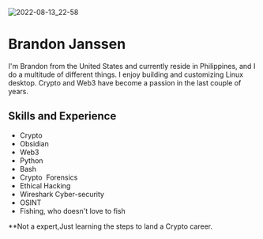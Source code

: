 ![2022-08-13_22-58](https://user-images.githubusercontent.com/66816413/189488872-917b9f34-01bc-4b61-886d-c3d5339b6075.png)


# Brandon Janssen
I'm Brandon from the United States and currently reside in Philippines, and I do a multitude of different things. I enjoy building and customizing Linux desktop. Crypto and Web3 have become a passion in the last couple of years.
## Skills and Experience
-  Crypto
- Obsidian
-  Web3
-  Python
-  Bash 
-  Crypto  Forensics  
-  Ethical Hacking  
-  Wireshark Cyber-security    
-  OSINT
-  Fishing, who doesn't love to fish
  
**Not a expert,Just learning the steps to land a Crypto career.





